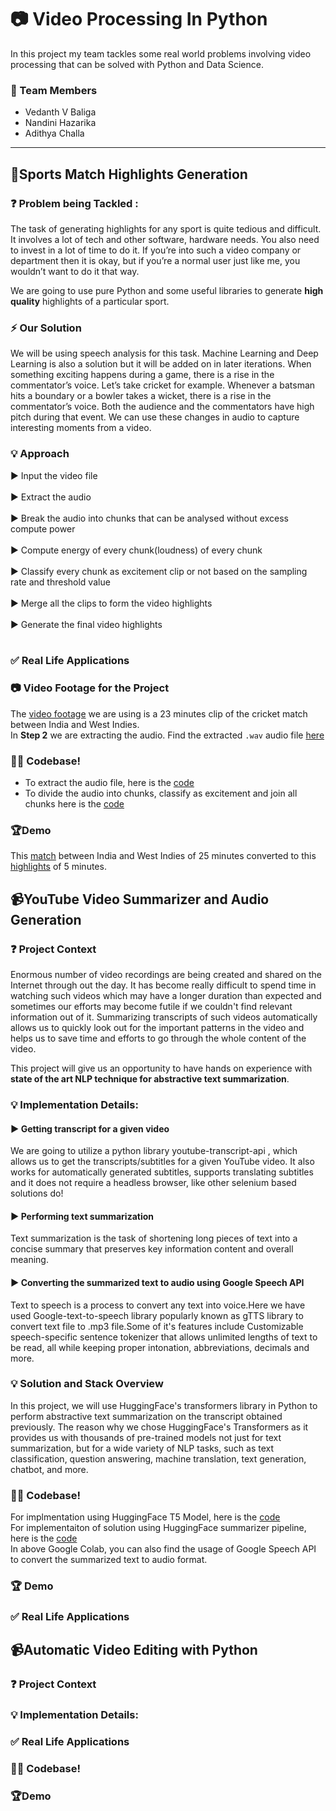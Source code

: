 # 📷 Video Processing In Python
In this project my team tackles some real world problems involving video processing that can be solved with Python and Data Science.

### 📍 Team Members
- Vedanth V Baliga
- Nandini Hazarika
- Adithya Challa

<hr>

## 🏏Sports Match Highlights Generation

### ❓ Problem being Tackled : 
The task of generating highlights for any sport is quite tedious and difficult. It involves a lot of tech and other software, hardware needs. You also need to invest in a lot of time to do it. If you’re into such a video company or department then it is okay, but if you’re a normal user just like me, you wouldn’t want to do it that way. 

We are going to use pure Python and some useful libraries to generate **high quality** highlights of a particular sport.

### ⚡ Our Solution
We will be using speech analysis for this task. Machine Learning and Deep Learning is also a solution but it will be added on in later iterations.
When something exciting happens during a game, there is a rise in the commentator’s voice. Let’s take cricket for example. Whenever a batsman hits a boundary or a bowler takes a wicket, there is a rise in the commentator’s voice. Both the audience and the commentators have high pitch during that event. We can use these changes in audio to capture interesting moments from a video.

### 💡 Approach
▶ Input the video file <br><br>
▶ Extract the audio<br><br>
▶ Break the audio into chunks that can be analysed without excess compute power<br><br>
▶ Compute energy of every chunk(loudness) of every chunk<br><br>
▶ Classify every chunk as excitement clip or not based on the sampling rate and threshold value<br><br>
▶ Merge all the clips to form the video highlights<br><br>
▶ Generate the final video highlights<br><br>
### ✅ Real Life Applications
### 📷 Video Footage for the Project
The [video footage](https://drive.google.com/file/d/18uSa-F8JMJHuE53FlKSuaQs1R2LWVvqg/view?usp=sharing) we are using is a 23 minutes clip of the cricket match between India and West Indies.<br>
In **Step 2** we are extracting the audio. Find the extracted `.wav` audio file [here](https://drive.google.com/file/d/1820vX4kGLHhaKxVCUysPtmFUd8QCR7N7/view?usp=sharing)

### 👩‍💻 Codebase!
- To extract the audio file, here is the [code](https://github.com/vedanthv/VideoProcessingInPython/blob/main/HighlightsGeneration/AudioExtract.py)
- To divide the audio into chunks, classify as excitement and join all chunks here is the [code](https://github.com/vedanthv/VideoProcessingInPython/blob/main/HighlightsGeneration/AudioAnalysis.py) 

### 🏆Demo
This [match](https://drive.google.com/file/d/18uSa-F8JMJHuE53FlKSuaQs1R2LWVvqg/view?usp=sharing) between India and West Indies of 25 minutes converted to this [highlights](https://drive.google.com/file/d/1gAU-iXOG1u-W8r1M8xr5QW55M9oXjrEN/view?usp=sharing) of 5 minutes.


## 📹YouTube Video Summarizer and Audio Generation
### ❓ Project Context

Enormous number of video recordings are being created and shared on the Internet through out the day. It has become really difficult to spend time in watching such videos which may have a longer duration than expected and sometimes our efforts may become futile if we couldn't find relevant information out of it. Summarizing transcripts of such videos automatically allows us to quickly look out for the important patterns in the video and helps us to save time and efforts to go through the whole content of the video.

This project will give us an opportunity to have hands on experience with **state of the art NLP technique for abstractive text summarization**.
### 💡 Implementation Details:
#### ▶ Getting transcript for a given video
 We are going to utilize a python library youtube-transcript-api , which allows us to get the transcripts/subtitles for a given YouTube video. It also works for automatically generated subtitles, supports translating subtitles and it does not require a headless browser, like other selenium based solutions do!
#### ▶ Performing text summarization
Text summarization is the task of shortening long pieces of text into a concise summary that preserves key information content and overall meaning.
#### ▶ Converting the summarized text to audio using Google Speech API
Text to speech is a process to convert any text into voice.Here we have used Google-text-to-speech library popularly known as gTTS library to convert text file to .mp3 file.Some of it's features include Customizable speech-specific sentence tokenizer that allows unlimited lengths of text to be read, all while keeping proper intonation, abbreviations, decimals and more.
### 💡 Solution and Stack Overview
In this project, we will use HuggingFace's transformers library in Python to perform abstractive text summarization on the transcript obtained previously.
The reason why we chose HuggingFace's Transformers as it provides us with thousands of pre-trained models not just for text summarization, but for a wide variety of NLP tasks, such as text classification, question answering, machine translation, text generation, chatbot, and more.

### 👩‍💻 Codebase!
For implmentation using HuggingFace T5 Model, here is the [code](https://github.com/vedanthv/VideoProcessingInPython/blob/main/Youtube_Transcript_Summarizer/app.py)<br>
For implementaiton of solution using HuggingFace summarizer pipeline, here is the [code](https://github.com/vedanthv/VideoProcessingInPython/blob/main/Youtube_Transcript_Summarizer/YouTubeVideoTranscriptSummarization.ipynb)<br>
In above Google Colab, you can also find the usage of Google Speech API to convert the summarized text to audio format.

### 🏆 Demo

### ✅ Real Life Applications

## 📹Automatic Video Editing with Python
### ❓ Project Context
### 💡 Implementation Details:
### ✅ Real Life Applications
### 👩‍💻 Codebase!
### 🏆Demo
